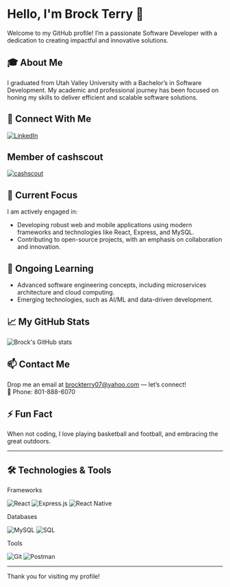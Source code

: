 # Hello, I'm Brock Terry 👋

Welcome to my GitHub profile! I’m a passionate Software Developer with a dedication to creating impactful and innovative solutions.

## 🎓 About Me
I graduated from Utah Valley University with a Bachelor’s in Software Development. My academic and professional journey has been focused on honing my skills to deliver efficient and scalable software solutions.

## 🤝 Connect With Me
<a href="https://www.linkedin.com/in/brock-terry-21a743295/">
  <img src="https://img.shields.io/badge/LinkedIn-blue?style=for-the-badge&logo=linkedin&logoColor=white" alt="LinkedIn" />
</a>

## Member of cashscout
<a href="https://github.com/cashscout" style="vertical-align:middle;">
  <img src="https://github.com/cashscout.png?size=40" alt="cashscout" title="cashscout" />
</a>

## 🔭 Current Focus
I am actively engaged in:
- Developing robust web and mobile applications using modern frameworks and technologies like React, Express, and MySQL.
- Contributing to open-source projects, with an emphasis on collaboration and innovation.

## 🌱 Ongoing Learning
- Advanced software engineering concepts, including microservices architecture and cloud computing.
- Emerging technologies, such as AI/ML and data-driven development.

## 📈 My GitHub Stats
![Brock's GitHub stats](https://github-readme-stats.vercel.app/api?username=tbrock007&show_icons=true&theme=radical)

## 📫 Contact Me  
Drop me an email at [brockterry07@yahoo.com](mailto:brockterry07@yahoo.com) — let’s connect!  
📱 Phone: 801-888-6070  

## ⚡ Fun Fact
When not coding, I love playing basketball and football, and embracing the great outdoors.

---

## 🛠️ Technologies & Tools
Frameworks

![React](https://img.shields.io/badge/-React-61DAFB?style=flat-square&logo=react&logoColor=black)
![Express.js](https://img.shields.io/badge/-Express.js-000000?style=flat-square&logo=express&logoColor=white)
![React Native](https://img.shields.io/badge/-React_Native-61DAFB?style=flat-square&logo=react&logoColor=black)

Databases

![MySQL](https://img.shields.io/badge/-MySQL-4479A1?style=flat-square&logo=mysql&logoColor=white)
![SQL](https://img.shields.io/badge/-SQL-316192?style=flat-square&logo=microsoft-sql-server&logoColor=white)


Tools

![Git](https://img.shields.io/badge/-Git-F05032?style=flat-square&logo=git&logoColor=white)
![Postman](https://img.shields.io/badge/-Postman-FF6C37?style=flat-square&logo=postman&logoColor=white)

---

Thank you for visiting my profile!
